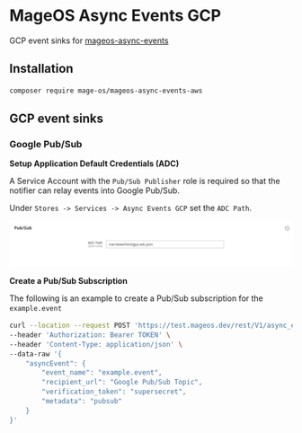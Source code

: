 # MageOS Async Events GCP

GCP event sinks for [mageos-async-events](https://github.com/mage-os/mageos-async-events)

## Installation

```sh
composer require mage-os/mageos-async-events-aws
```

## GCP event sinks

### Google Pub/Sub

**Setup Application Default Credentials (ADC)**

A Service Account with the `Pub/Sub Publisher` role is required so that the notifier can relay events into Google
Pub/Sub.

Under `Stores -> Services -> Async Events GCP` set the `ADC Path`.

![gcp-pubsub-config example](docs/gcp-pubsub-config.png)

**Create a Pub/Sub Subscription**

The following is an example to create a Pub/Sub subscription for the `example.event`

```sh
curl --location --request POST 'https://test.mageos.dev/rest/V1/async_event' \
--header 'Authorization: Bearer TOKEN' \
--header 'Content-Type: application/json' \
--data-raw '{
    "asyncEvent": {
        "event_name": "example.event",
        "recipient_url": "Google Pub/Sub Topic",
        "verification_token": "supersecret",
        "metadata": "pubsub"
    }
}'
```
